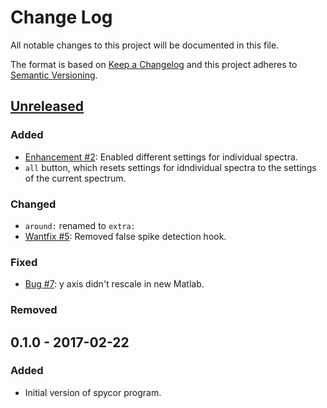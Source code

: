 # Change Log
All notable changes to this project will be documented in this file.

The format is based on [Keep a Changelog](http://keepachangelog.com/) 
and this project adheres to [Semantic Versioning](http://semver.org/).

## [Unreleased](https://github.com/lumik/spycor/compare/v0.1.0...develop)

### Added
- [Enhancement #2](https://github.com/lumik/spycor/issues/2): Enabled different settings for individual spectra.
- `all` button, which resets settings for idndividual spectra to the settings of the current spectrum.

### Changed
- `around:` renamed to `extra:`
- [Wantfix #5](https://github.com/lumik/spycor/issues/5): Removed false spike detection hook.

### Fixed
- [Bug #7](https://github.com/lumik/spycor/issues/7): y axis didn't rescale in new Matlab.

### Removed

## 0.1.0 - 2017-02-22
### Added
- Initial version of spycor program. 
